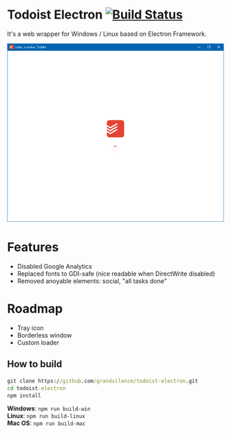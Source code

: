# Todoist Electron [![Build Status](https://travis-ci.com/grandsilence/todoist-electron.svg?branch=master)](https://travis-ci.com/grandsilence/todoist-electron)
It's a web wrapper for Windows / Linux based on Electron Framework.

![Todoist web like interface on Windows](https://raw.githubusercontent.com/grandsilence/todoist-electron/master/assets/images/todoist.gif)

# Features
- Disabled Google Analytics
- Replaced fonts to GDI-safe (nice readable when DirectWrite disabled)
- Removed anoyable elements: social, "all tasks done"

# Roadmap
- Tray icon
- Borderless window
- Custom loader

## How to build
```cmd
git clone https://github.com/grandsilence/todoist-electron.git
cd todoist-electron
npm install
```
**Windows**: `npm run build-win`  
**Linux**: `npm run build-linux`  
**Mac OS**: `npm run build-mac`